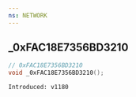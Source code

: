 ```yaml
---
ns: NETWORK
---
```

## _0xFAC18E7356BD3210

```c
// 0xFAC18E7356BD3210
void _0xFAC18E7356BD3210();
```

```
Introduced: v1180
```


